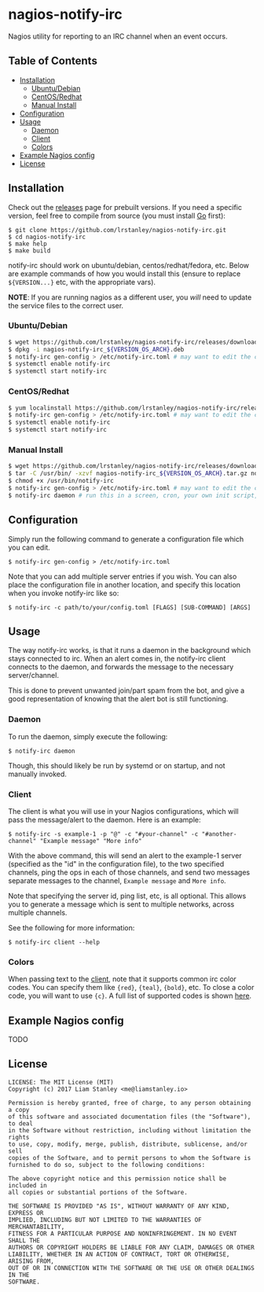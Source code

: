 # nagios-notify-irc

Nagios utility for reporting to an IRC channel when an event occurs.

## Table of Contents
- [Installation](#installation)
  - [Ubuntu/Debian](#ubuntudebian)
  - [CentOS/Redhat](#centosredhat)
  - [Manual Install](#manual-install)
- [Configuration](#configuration)
- [Usage](#usage)
  - [Daemon](#daemon)
  - [Client](#client)
  - [Colors](#colors)
- [Example Nagios config](#example-nagios-config)
- [License](#license)

## Installation

Check out the [releases](https://github.com/lrstanley/nagios-notify-irc/releases)
page for prebuilt versions. If you need a specific version, feel free to compile
from source (you must install [Go](https://golang.org/doc/install) first):

```
$ git clone https://github.com/lrstanley/nagios-notify-irc.git
$ cd nagios-notify-irc
$ make help
$ make build
```

notify-irc should work on ubuntu/debian, centos/redhat/fedora, etc. Below are
example commands of how you would install this (ensure to replace `${VERSION...}`
etc, with the appropriate vars).

**NOTE**: If you are running nagios as a different user, you _will_ need to
update the service files to the correct user.

### Ubuntu/Debian

```bash
$ wget https://github.com/lrstanley/nagios-notify-irc/releases/download/${VERSION}/nagios-notify-irc_${VERSION_OS_ARCH}.deb
$ dpkg -i nagios-notify-irc_${VERSION_OS_ARCH}.deb
$ notify-irc gen-config > /etc/notify-irc.toml # may want to edit the config as well
$ systemctl enable notify-irc
$ systemctl start notify-irc
```

### CentOS/Redhat

```bash
$ yum localinstall https://github.com/lrstanley/nagios-notify-irc/releases/download/${VERSION}/nagios-notify-irc_${VERSION_OS_ARCH}.rpm
$ notify-irc gen-config > /etc/notify-irc.toml # may want to edit the config as well
$ systemctl enable notify-irc
$ systemctl start notify-irc
```

### Manual Install

```bash
$ wget https://github.com/lrstanley/nagios-notify-irc/releases/download/${VERSION}/nagios-notify-irc_${VERSION_OS_ARCH}.tar.gz
$ tar -C /usr/bin/ -xzvf nagios-notify-irc_${VERSION_OS_ARCH}.tar.gz notify-irc
$ chmod +x /usr/bin/notify-irc
$ notify-irc gen-config > /etc/notify-irc.toml # may want to edit the config as well
$ notify-irc daemon # run this in a screen, cron, your own init script, etc.
```

## Configuration

Simply run the following command to generate a configuration file which you
can edit.

```
$ notify-irc gen-config > /etc/notify-irc.toml
```

Note that you can add multiple server entries if you wish. You can also place
the configuration file in another location, and specify this location when
you invoke notify-irc like so:

```
$ notify-irc -c path/to/your/config.toml [FLAGS] [SUB-COMMAND] [ARGS]
```

## Usage

The way notify-irc works, is that it runs a daemon in the background which
stays connected to irc. When an alert comes in, the notify-irc client connects
to the daemon, and forwards the message to the necessary server/channel.

This is done to prevent unwanted join/part spam from the bot, and give a good
representation of knowing that the alert bot is still functioning.

### Daemon

To run the daemon, simply execute the following:

```
$ notify-irc daemon
```

Though, this should likely be run by systemd or on startup, and not manually
invoked.

### Client

The client is what you will use in your Nagios configurations, which will
pass the message/alert to the daemon. Here is an example:

```
$ notify-irc -s example-1 -p "@" -c "#your-channel" -c "#another-channel" "Example message" "More info"
```

With the above command, this will send an alert to the example-1 server
(specified as the "id" in the configuration file), to the two specified
channels, ping the ops in each of those channels, and send two messages
separate messages to the channel, `Example message` and `More info`.

Note that specifying the server id, ping list, etc, is all optional. This
allows you to generate a message which is sent to multiple networks, across
multiple channels.

See the following for more information:

```
$ notify-irc client --help
```

### Colors

When passing text to the [client](#client), note that it supports common
irc color codes. You can specify them like `{red}`, `{teal}`, `{bold}`, etc.
To close a color code, you will want to use `{c}`. A full list of supported
codes is shown [here](https://github.com/lrstanley/girc/blob/ef73e5521b5bcbc1248229d8600e574f90a9508d/format.go#L18-L39).

## Example Nagios config

TODO

## License

```
LICENSE: The MIT License (MIT)
Copyright (c) 2017 Liam Stanley <me@liamstanley.io>

Permission is hereby granted, free of charge, to any person obtaining a copy
of this software and associated documentation files (the "Software"), to deal
in the Software without restriction, including without limitation the rights
to use, copy, modify, merge, publish, distribute, sublicense, and/or sell
copies of the Software, and to permit persons to whom the Software is
furnished to do so, subject to the following conditions:

The above copyright notice and this permission notice shall be included in
all copies or substantial portions of the Software.

THE SOFTWARE IS PROVIDED "AS IS", WITHOUT WARRANTY OF ANY KIND, EXPRESS OR
IMPLIED, INCLUDING BUT NOT LIMITED TO THE WARRANTIES OF MERCHANTABILITY,
FITNESS FOR A PARTICULAR PURPOSE AND NONINFRINGEMENT. IN NO EVENT SHALL THE
AUTHORS OR COPYRIGHT HOLDERS BE LIABLE FOR ANY CLAIM, DAMAGES OR OTHER
LIABILITY, WHETHER IN AN ACTION OF CONTRACT, TORT OR OTHERWISE, ARISING FROM,
OUT OF OR IN CONNECTION WITH THE SOFTWARE OR THE USE OR OTHER DEALINGS IN THE
SOFTWARE.
```
